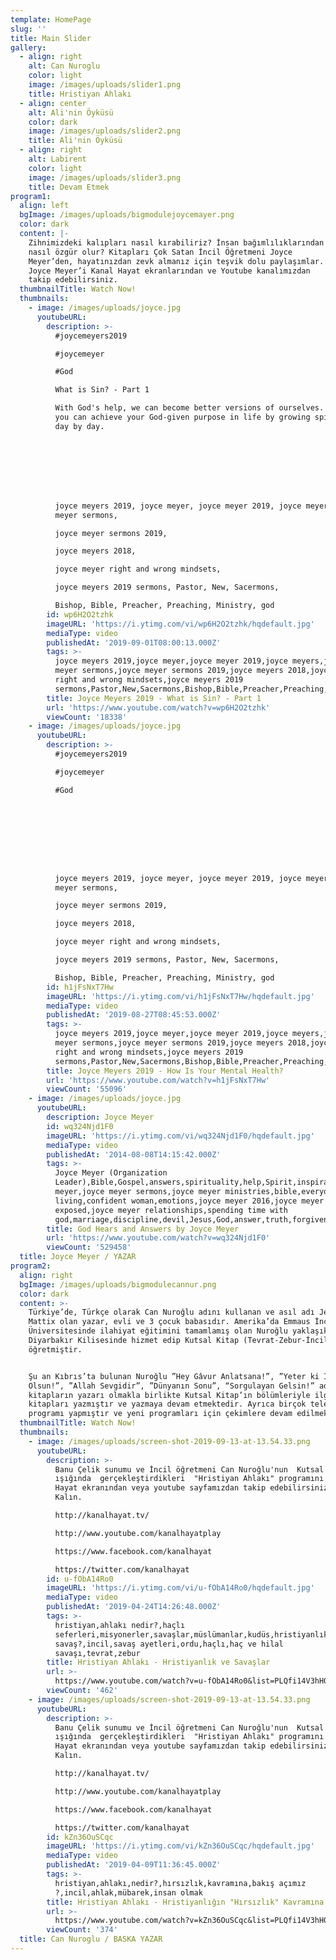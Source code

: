 ```yaml
---
template: HomePage
slug: ''
title: Main Slider
gallery:
  - align: right
    alt: Can Nuroglu
    color: light
    image: /images/uploads/slider1.png
    title: Hristiyan Ahlakı
  - align: center
    alt: Ali'nin Öyküsü
    color: dark
    image: /images/uploads/slider2.png
    title: Ali'nin Öyküsü
  - align: right
    alt: Labirent
    color: light
    image: /images/uploads/slider3.png
    title: Devam Etmek
program1:
  align: left
  bgImage: /images/uploads/bigmodulejoycemayer.png
  color: dark
  content: |-
    Zihnimizdeki kalıpları nasıl kırabiliriz? İnsan bağımlılıklarından
    nasıl özgür olur? Kitapları Çok Satan İncil Öğretmeni Joyce
    Meyer’den, hayatınızdan zevk almanız için teşvik dolu paylaşımlar.
    Joyce Meyer’i Kanal Hayat ekranlarından ve Youtube kanalımızdan
    takip edebilirsiniz.
  thumbnailTitle: Watch Now!
  thumbnails:
    - image: /images/uploads/joyce.jpg
      youtubeURL:
        description: >-
          #joycemeyers2019

          #joycemeyer

          #God

          What is Sin? - Part 1

          With God's help, we can become better versions of ourselves. Learn how
          you can achieve your God-given purpose in life by growing spiritually
          day by day.








          joyce meyers 2019, joyce meyer, joyce meyer 2019, joyce meyers, joyce
          meyer sermons, 

          joyce meyer sermons 2019, 

          joyce meyers 2018, 

          joyce meyer right and wrong mindsets, 

          joyce meyers 2019 sermons, Pastor, New, Sacermons, 

          Bishop, Bible, Preacher, Preaching, Ministry, god
        id: wp6H2O2tzhk
        imageURL: 'https://i.ytimg.com/vi/wp6H2O2tzhk/hqdefault.jpg'
        mediaType: video
        publishedAt: '2019-09-01T08:00:13.000Z'
        tags: >-
          joyce meyers 2019,joyce meyer,joyce meyer 2019,joyce meyers,joyce
          meyer sermons,joyce meyer sermons 2019,joyce meyers 2018,joyce meyer
          right and wrong mindsets,joyce meyers 2019
          sermons,Pastor,New,Sacermons,Bishop,Bible,Preacher,Preaching,Ministry,god
        title: Joyce Meyers 2019 - What is Sin? - Part 1
        url: 'https://www.youtube.com/watch?v=wp6H2O2tzhk'
        viewCount: '18338'
    - image: /images/uploads/joyce.jpg
      youtubeURL:
        description: >-
          #joycemeyers2019

          #joycemeyer

          #God









          joyce meyers 2019, joyce meyer, joyce meyer 2019, joyce meyers, joyce
          meyer sermons, 

          joyce meyer sermons 2019, 

          joyce meyers 2018, 

          joyce meyer right and wrong mindsets, 

          joyce meyers 2019 sermons, Pastor, New, Sacermons, 

          Bishop, Bible, Preacher, Preaching, Ministry, god
        id: h1jFsNxT7Hw
        imageURL: 'https://i.ytimg.com/vi/h1jFsNxT7Hw/hqdefault.jpg'
        mediaType: video
        publishedAt: '2019-08-27T08:45:53.000Z'
        tags: >-
          joyce meyers 2019,joyce meyer,joyce meyer 2019,joyce meyers,joyce
          meyer sermons,joyce meyer sermons 2019,joyce meyers 2018,joyce meyer
          right and wrong mindsets,joyce meyers 2019
          sermons,Pastor,New,Sacermons,Bishop,Bible,Preacher,Preaching,Ministry,god
        title: Joyce Meyers 2019 - How Is Your Mental Health?
        url: 'https://www.youtube.com/watch?v=h1jFsNxT7Hw'
        viewCount: '55096'
    - image: /images/uploads/joyce.jpg
      youtubeURL:
        description: Joyce Meyer
        id: wq324Njd1F0
        imageURL: 'https://i.ytimg.com/vi/wq324Njd1F0/hqdefault.jpg'
        mediaType: video
        publishedAt: '2014-08-08T14:15:42.000Z'
        tags: >-
          Joyce Meyer (Organization
          Leader),Bible,Gospel,answers,spirituality,help,Spirit,inspiration,joyce
          meyer,joyce meyer sermons,joyce meyer ministries,bible,everyday
          living,confident woman,emotions,joyce meyer 2016,joyce meyer
          exposed,joyce meyer relationships,spending time with
          god,marriage,discipline,devil,Jesus,God,answer,truth,forgiveness,satan,evil,hope,love,faith,scriptures,sermon,life,motivation,gospel
        title: God Hears and Answers by Joyce Meyer
        url: 'https://www.youtube.com/watch?v=wq324Njd1F0'
        viewCount: '529458'
  title: Joyce Meyer / YAZAR
program2:
  align: right
  bgImage: /images/uploads/bigmodulecannur.png
  color: dark
  content: >-
    Türkiye’de, Türkçe olarak Can Nuroğlu adını kullanan ve asıl adı Jerry
    Mattix olan yazar, evli ve 3 çocuk babasıdır. Amerika’da Emmaus İncil
    Üniversitesinde ilahiyat eğitimini tamamlamış olan Nuroğlu yaklaşık 11 yıl
    Diyarbakır Kilisesinde hizmet edip Kutsal Kitap (Tevrat-Zebur-İncil)
    öğretmiştir.


    Şu an Kıbrıs’ta bulunan Nuroğlu ”Hey Gâvur Anlatsana!”, ”Yeter ki İnsan
    Olsun!”, ”Allah Sevgidir”, ”Dünyanın Sonu”, “Sorgulayan Gelsin!” adlı
    kitapların yazarı olmakla birlikte Kutsal Kitap’ın bölümleriyle ilgili yorum
    kitapları yazmıştır ve yazmaya devam etmektedir. Ayrıca birçok televizyon
    programı yapmıştır ve yeni programları için çekimlere devam edilmektedir.
  thumbnailTitle: Watch Now!
  thumbnails:
    - image: /images/uploads/screen-shot-2019-09-13-at-13.54.33.png
      youtubeURL:
        description: >-
          Banu Çelik sunumu ve İncil öğretmeni Can Nuroğlu'nun  Kutsal Kitap
          ışığında  gerçekleştirdikleri  "Hristiyan Ahlakı" programını Kanal
          Hayat ekranından veya youtube sayfamızdan takip edebilirsiniz.Esen
          Kalın.

          http://kanalhayat.tv/

          http://www.youtube.com/kanalhayatplay

          https://www.facebook.com/kanalhayat

          https://twitter.com/kanalhayat
        id: u-fObA14Ro0
        imageURL: 'https://i.ytimg.com/vi/u-fObA14Ro0/hqdefault.jpg'
        mediaType: video
        publishedAt: '2019-04-24T14:26:48.000Z'
        tags: >-
          hristiyan,ahlakı nedir?,haçlı
          seferleri,misyonerler,savaşlar,müslümanlar,kudüs,hristiyanlık ve
          savaş?,incil,savaş ayetleri,ordu,haçlı,haç ve hilal
          savaşı,tevrat,zebur
        title: Hristiyan Ahlakı - Hristiyanlık ve Savaşlar
        url: >-
          https://www.youtube.com/watch?v=u-fObA14Ro0&list=PLQfi14V3hH0KcWHHuz9dinoQy3i-Rftjy&index=7
        viewCount: '462'
    - image: /images/uploads/screen-shot-2019-09-13-at-13.54.33.png
      youtubeURL:
        description: >-
          Banu Çelik sunumu ve İncil öğretmeni Can Nuroğlu'nun  Kutsal Kitap
          ışığında  gerçekleştirdikleri  "Hristiyan Ahlakı" programını Kanal
          Hayat ekranından veya youtube sayfamızdan takip edebilirsiniz.Esen
          Kalın.

          http://kanalhayat.tv/

          http://www.youtube.com/kanalhayatplay

          https://www.facebook.com/kanalhayat

          https://twitter.com/kanalhayat
        id: kZn36OuSCqc
        imageURL: 'https://i.ytimg.com/vi/kZn36OuSCqc/hqdefault.jpg'
        mediaType: video
        publishedAt: '2019-04-09T11:36:45.000Z'
        tags: >-
          hristiyan,ahlakı,nedir?,hırsızlık,kavramına,bakış açımız
          ?,incil,ahlak,mübarek,insan olmak
        title: Hristiyan Ahlakı - Hristiyanlığın "Hırsızlık" Kavramına Bakışı Nedir?
        url: >-
          https://www.youtube.com/watch?v=kZn36OuSCqc&list=PLQfi14V3hH0KcWHHuz9dinoQy3i-Rftjy&index=8
        viewCount: '374'
  title: Can Nuroglu / BASKA YAZAR
---
```



